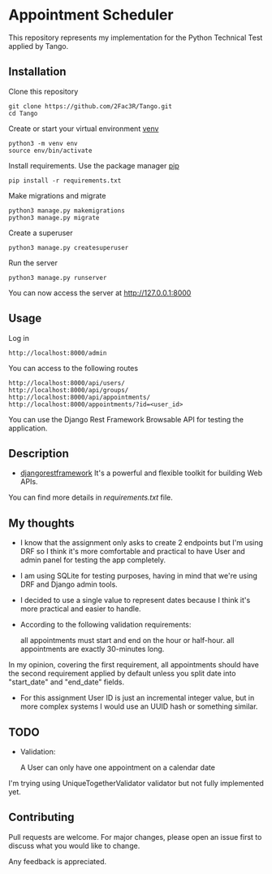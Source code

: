 # Appointment Scheduler

This repository represents my implementation for the Python Technical Test applied by Tango.

## Installation
Clone this repository

    git clone https://github.com/2Fac3R/Tango.git
    cd Tango

Create or start your virtual environment [venv](https://docs.python.org/3/library/venv.html)

    python3 -m venv env
    source env/bin/activate

Install requirements. Use the package manager [pip](https://pip.pypa.io/en/stable/)

    pip install -r requirements.txt

Make migrations and migrate

    python3 manage.py makemigrations
    python3 manage.py migrate

Create a superuser

    python3 manage.py createsuperuser

Run the server

    python3 manage.py runserver

You can now access the server at http://127.0.0.1:8000

## Usage

Log in

    http://localhost:8000/admin

You can access to the following routes

    http://localhost:8000/api/users/
    http://localhost:8000/api/groups/
    http://localhost:8000/api/appointments/
    http://localhost:8000/appointments/?id=<user_id>

You can use the Django Rest Framework Browsable API for testing the application.

## Description

* [djangorestframework](https://www.django-rest-framework.org/) It's a powerful and flexible toolkit for building Web APIs.

You can find more details in *requirements.txt* file.

## My thoughts

* I know that the assignment only asks to create 2 endpoints but I'm using DRF so I think it's more comfortable and practical to have User and admin panel for testing the app completely.
* I am using SQLite for testing purposes, having in mind that we're using DRF and Django admin tools.
* I decided to use a single value to represent dates because I think it's more practical and easier to handle.
* According to the following validation requirements:

    all appointments must start and end on the hour or half-hour.
    all appointments are exactly 30-minutes long.

In my opinion, covering the first requirement, all appointments should have the second requirement applied by default unless you split date into "start_date" and "end_date" fields.
* For this assignment User ID is just an incremental integer value, but in more complex systems I would use an UUID hash or something similar.


## TODO

* Validation:

    A User can only have one appointment on a calendar date

I'm trying using UniqueTogetherValidator validator but not fully implemented yet.


## Contributing
Pull requests are welcome. For major changes, please open an issue first to discuss what you would like to change.

Any feedback is appreciated.
